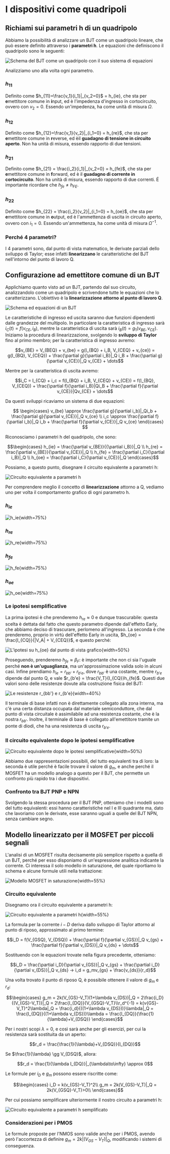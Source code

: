 # I dispositivi come quadripoli

## Richiami sui parametri h di un quadripolo

Abbiamo la possibilità di analizzare un BJT come un quadripolo lineare, che può essere definito attraverso i **parametri h**. Le equazioni che definiscono il quadripolo sono le seguenti:

![Schema del BJT come un quadripolo con il suo sistema di equazioni](../images/17_PIccoliSegnaliBJT/eqH.jpeg)

Analizziamo uno alla volta ogni parametro.

### $h_{11}$

Definito come $h_{11}=\frac{v_1}{i_1}|_{v_2=0}$ = h_{ie}, che sta per **e**mettitore comune in **i**nput, ed è l'impedenza d'ingresso in cortocircuito, ovvero con $v_2 = 0$. Essendo un'impedenza, ha come unità di misura $\Omega$.

### $h_{12}$

Definito come $h_{12}=\frac{v_1}{v_2}|_{i_1=0} = h_{re}$, che sta per **e**mettitore comune in **r**everse, ed èil **guadagno di tensione in circuito aperto**. Non ha unità di misura, essendo rapporto di due tensioni.

### $h_{21}$

Definito come $h_{21} = \frac{i_2}{i_1}|_{v_2=0} = h_{fe}$, che sta per **e**mettitore comune in **f**orward, ed è il **guadagno di corrente in cortocircuito**. Non ha unità di misura, essendo rapporto di due correnti. É importante ricordare che $h_{fe} \not ={h_{FE}}$.

### $h_{22}$

Definito come $h_{22} = \frac{i_2}{v_2}|_{i_1=0} = h_{oe}$, che sta per **e**mettitore comune in **o**utput, ed è l'ammettenza di uscita in circuito aperto, ovvero con $i_1 = 0$. Essendo un'ammettenza, ha come unità di misura $\Omega^{-1}$.

### Perché 4 parametri?

I 4 parametri sono, dal punto di vista matematico, le derivate parziali dello sviluppo di Taylor; esse infatti **linearizzano** le caratteristiche del BJT nell'intorno del punto di lavoro Q.

## Configurazione ad emettitore comune di un BJT

Applichiamo quanto visto ad un BJT, partendo dal suo circuito, analizzandolo come un quadripolo e scrivendone tutte le equazioni che lo caratterizzano. L'obiettivo è la **linearizzazione attorno al punto di lavoro Q**.

![Schema ed equazioni di un BJT](../images/17_PIccoliSegnaliBJT/BJTEmettitoreComune.jpeg)

Le caratteristiche di ingresso ed uscita saranno due funzioni dipendenti dalle grandezze del multipolo. In particolare la caratteristica di ingresso sarà $i_C(t) = f (v_{CE}, i_B)$, mentre la caratteristica di uscita sarà $i_B(t) = g_1 (v_{BE}, v_{CE})$.
Iniziamo la procedura di linearizzazione, svolgendo lo **sviluppo di Taylor** fino al primo membro; per la caratteristica di ingresso avremo:

$$v_{BE} = V_{BEQ} + v_{be} = g(I_{BQ} + i_B, V_{CEQ} + v_{ce}) = g(I_{BQ}, V_{CEQ}) + \frac{\partial g}{\partial i_B}|_Q i_B + \frac{\partial g}{\partial v_{CE}}|_Q v_{CE} + \dots$$

Mentre per la caratteristica di uscita avremo:

$$i_C = I_{CQ} + i_c = f(I_{BQ} + i_B, V_{CEQ} + v_{CE}) = f(I_{BQ}, V_{CEQ}) + \frac{\partial f}{\partial i_B}|Qi_B + \frac{\partial f}{\partial v_{CE}}|Qv_{CE} + \dots$$

Da questi sviluppi ricaviamo un sistema di due equazioni:

$$
\begin{cases}
v_{be} \approx \frac{\partial g}{\partial i_b}|_Qi_b + \frac{\partial g}{\partial v_{CE}}|_Q v_{ce} \\
i_c \approx \frac{\partial f}{\partial i_b}|_Q i_b + \frac{\partial f}{\partial v_{CE}}|_Q v_{ce}
\end{cases}
$$

Riconosciamo i parametri h del quadripolo, che sono:

$$\begin{cases} h_{ie} = \frac{\partial v_{BE}}{{\partial i_B}}|_Q
\\
h_{re} = \frac{\partial v_{BE}}{\partial v_{CE}}|_Q
\\
h_{fe} = \frac{\partial i_C}{\partial i_B}|_Q
\\
h_{oe} = \frac{\partial i_C}{\partial v_{CE}}|_Q
\end{cases}$$

Possiamo, a questo punto, disegnare il circuito equivalente a parametri h:

![Circuito equivalente a parametri h](../images/17_PIccoliSegnaliBJT/BTJparh.jpeg)

Per comprendere meglio il concetto di **linearizzazione** attorno a Q, vediamo uno per volta il comportamento grafico di ogni parametro h.

### $h_{ie}$

![h_ie](../images/17_PIccoliSegnaliBJT/hie.jpeg){width=75%}

### $h_{re}$

![h_re](../images/17_PIccoliSegnaliBJT/hre.jpeg){width=75%}

### $h_{fe}$

![h_fe](../images/17_PIccoliSegnaliBJT/hfe.jpeg){width=75%}

### $h_{oe}$

![h_oe](../images/17_PIccoliSegnaliBJT/hoe.jpeg){width=75%}

### Le ipotesi semplificative

La prima ipotesi è che prenderemo $h_{re} \approx 0$ e dunque trascurabile: questa scelta è dettata dal fatto che questo parametro dipende dall'effetto Early, che abbiamo deciso di trascurare, perlomeno all'ingresso.
La seconda è che prenderemo, proprio in virtù dell'effetto Early in uscita, $h_{oe} = \frac{I_{CQ}}{|V_A| + V_{CEQ}}$, e questo perché:

![L'ipotesi su $h_{oe}$ dal punto di vista grafico](../images/17_PIccoliSegnaliBJT/hphoe.jpeg){width=50%}

Proseguendo, prenderemo $h_{fe} \approx \beta_F$: è importante che non ci sia l'uguale perché **non è un'uguaglianza**, ma un'approssimazione valida solo in alcuni casi. Infine prendiamo $h_{ie} = r_{bb'} + r_{b'e}$, dove $r_{bb'}$ è una costante, mentre $r_{b'e}$ dipende dal punto Q, e vale $r_{b'e} = \frac{V_T}{I_{CQ}}h_{fe}$. Questi due valori sono delle resistenze dovute alla costruzione fisica del BJT:

![Le resistenze $r_{bb'}$ e $r_{b'e}$](../images/17_PIccoliSegnaliBJT/resistenzeFisiche.jpeg){width=40%}

Il terminale di base infatti non è direttamente collegato alla zona interna, ma c'è una certa distanza occupata dal materiale semiconduttore, che dal punto di vista circuitale è assimilabile ad una resistenza costante, che è la nostra $r_{bb'}$. Inoltre, il terminale di base è collegato all'emettitore tramite un ponte di diodi, che ha una resistenza di uscita $r_{b'e}$.

### Il circuito equivalente dopo le ipotesi semplificative

![Circuito equivalente dopo le ipotesi semplificative](../images/17_PIccoliSegnaliBJT/circuitodopohp.jpeg){width=50%}

Abbiamo due rappresentazioni possibili, del tutto equivalenti tra di loro: la seconda è utile perché è facile trovare il valore di $g_m$, e anche perché il MOSFET ha un modello analogo a questo per il BJT, che permette un confronto più rapido tra i due dispositivi.

### Confronto tra BJT PNP e NPN

Svolgendo la stessa procedura per il BJT PNP, otteniamo che i modelli sono del tutto equivalenti: essi hanno caratteristiche nel I e III quadrante ma, dato che lavoriamo con le derivate, esse saranno uguali a quelle del BJT NPN, senza cambiare segno.

## Modello linearizzato per il MOSFET per piccoli segnali

L'analisi di un MOSFET risulta decisamente più semplice rispetto a quella di un BJT, perché per esso disponiamo di un'espressione analitica indicante la corrente. Ci interessa il solo modello in saturazione, del quale riportiamo lo schema e alcune formule utili nella trattazione:

![Modello MOSFET in saturazione](../images/17_PIccoliSegnaliBJT/NMOSiniziale.jpeg){width=55%}

### Circuito equivalente

Disegnamo ora il circuito equivalente a parametri h:

![Circuito equivalente a parametri h](../images/17_PIccoliSegnaliBJT/MOSparh.jpeg){width=55%}

La formula per la corrente $i-D$ deriva dallo sviluppo di Taylor attorno al punto di riposo, approssimato al primo termine:

$$i_D = f(V_{GSQ}, V_{DSQ}) + \frac{\partial f}{\partial v_{GS}}|_Q v_{gs} + \frac{\partial f}{\partial v_{DS}}|_Q v_{ds} + \dots$$

Sostituendo con le equazioni trovate nella figura precedente, otteniamo:

$$i_D = \frac{\partial i_D}{\partial v_{GS}}|_Q v_{gs} + \frac{\partial i_D}{\partial v_{DS}}|_Q v_{ds} -> i_d = g_mv_{gs} + \frac{v_{ds}}{r_d}$$

Una volta trovato il punto di riposo Q, è possibile ottenere il valore di $g_m$ e $r_d$:

$$\begin{cases} g_m = 2k(V_{GS}-V_T)(1+\lambda v_{DS})|_Q = 2\frac{i_D}{(V_{GS}-V_T)}|_Q = 2\frac{I_{DQ}}{V_{GSQ}-V_T}\\r_d^{-1} = k(v{GS}-V_T)^2\lambda|_Q = \frac{i_d}{((1+\lambda v_{DS}))}\lambda|_Q = \frac{I_{DQ}}{(1+\lambda v_{DS})}\lambda = \frac{I_{DQ}}{\frac{1}{\lambda}+V_{DSQ}}
\end{cases}$$

Per i nostri scopi $\lambda = 0$, e così sarà anche per gli esercizi, per cui la resistenza sarà sostituita da un aperto:

$$r_d = \frac{\frac{1}{\lambda}+V_{DSQ}}{I_{DQ}}$$

Se $\frac{1}{\lambda} \gg V_{DSQ}$, allora:

$$r_d = \frac{1}{\lambda I_{DQ}}|_{\lambda\to\infty} \approx 0$$

Le formule per $i_D$ e $g_m$ possono essere riscritte come:

$$\begin{cases} i_D = k(v_{GS}-V_T)^2\\
g_m = 2k(V_{GS}-V_T)|_Q = 2k(V_{GSQ}-V_T)>0\\
\end{cases}$$

Per cui possiamo semplificare ulteriormente il nostro circuito a parametri h:

![Circuito equivalente a parametri h semplificato](../images/17_PIccoliSegnaliBJT/MOSparhsemplificato.jpeg)

### Considerazioni per i PMOS

Le formule proposte per l'NMOS sono valide anche per i PMOS, avendo però l'accortezza di definire $g_m = 2k|(V_{GS}-V_T)|_Q$, modificando i sistemi di conseguenza.

